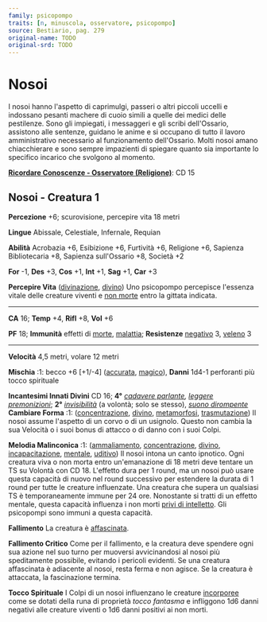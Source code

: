 ```yaml
---
family: psicopompo
traits: [n, minuscola, osservatore, psicopompo]
source: Bestiario, pag. 279
original-name: TODO
original-srd: TODO
---
```


# Nosoi

I nosoi hanno l'aspetto di caprimulgi, passeri o altri piccoli uccelli e
indossano pesanti machere di cuoio simili a quelle dei medici delle pestilenze.
Sono gli impiegati, i messaggeri e gli scribi dell'Ossario, assistono alle
sentenze, guidano le anime e si occupano di tutto il lavoro amministrativo
necessario al funzionamento dell'Ossario. Molti nosoi amano chiacchierare e sono
sempre impazienti di spiegare quanto sia importante lo specifico incarico che
svolgono al momento.

**[Ricordare Conoscenze - Osservatore (Religione)](/azioni/ricordare-conoscenze)**:
CD 15

## Nosoi - Creatura 1

**Percezione** +6; scurovisione, percepire vita 18 metri

**Lingue** Abissale, Celestiale, Infernale, Requian

**Abilità** Acrobazia +6, Esibizione +6, Furtività +6, Religione +6, Sapienza
Bibliotecaria +8, Sapienza sull'Ossario +8, Società +2

**For** -1, **Des** +3, **Cos** +1, **Int** +1, **Sag** +1, **Car** +3

**Percepire Vita** ([divinazione](/tratti/divinazione),
[divino](/tratti/divino)) Uno psicopompo percepisce l'essenza vitale delle
creature viventi e [non morte](/tratti/non-morto) entro la gittata indicata.

---

**CA** 16; **Temp** +4, **Rifl** +8, **Vol** +6

**PF** 18; **Immunità** effetti di [morte](/tratti/morte),
[malattia](/tratti/malattia); **Resistenze** [negativo](/tratti/negativo) 3,
[veleno](/tratti/veleno) 3

---

**Velocità** 4,5 metri, volare 12 metri

**Mischia** :1: becco +6 \[+1/-4] ([accurata](/tratti/accurata),
[magico](/tratti/magico)), **Danni** 1d4-1 perforanti più tocco spirituale

**Incantesimi Innati Divini** CD 16; **4°**
_[cadavere parlante](/incantesimi/cadavere-parlante),
[leggere premonizioni](/incantesimi/leggere-premonizioni)_; **2°**
_[invisibilità](/incantesimi/invisibilita)_ (a volontà; solo se stesso),
_[suono dirompente](/incantesimi/suono-dirompente)_ **Cambiare Forma** :1:
([concentrazione](/tratti/concentrazione), [divino](/tratti/divino),
[metamorfosi](/tratti/metamorfosi), [trasmutazione](/tratti/trasmutazione)) Il
nosoi assume l'aspetto di un corvo o di un usignolo. Questo non cambia la sua
Velocità o i suoi bonus di attacco o di danno con i suoi Colpi.

**Melodia Malinconica** :1: ([ammaliamento](/tratti/ammaliamento),
[concentrazione](/tratti/concentrazione), [divino](/tratti/divino),
[incapacitazione](/tratti/incapacitazione), [mentale](/tratti/mentale),
[uditivo](/tratti/uditivo)) Il nosoi intona un canto ipnotico. Ogni creatura
viva o non morta entro un'emanazione di 18 metri deve tentare un TS su Volontà
con CD 18. L'effetto dura per 1 round, ma un nosoi può usare questa capacità di
nuovo nel round successivo per estendere la durata di 1 round per tutte le
creature influenzate. Una creatura che supera un qualsiasi TS è temporaneamente
immune per 24 ore. Nonostante si tratti di un effetto mentale, questa capacità
influenza i non morti [privi di intelletto](/tratti/privo-di-intelletto). Gli
psicopompi sono immuni a questa capacità.

**Fallimento** La creatura è [affascinata](/condizioni/affascinato).

**Fallimento Critico** Come per il fallimento, e la creatura deve spendere ogni
sua azione nel suo turno per muoversi avvicinandosi al nosoi più speditamente
possibile, evitando i pericoli evidenti. Se una creatura affascinata è adiacente
al nosoi, resta ferma e non agisce. Se la creatura è attaccata, la fascinazione
termina.

**Tocco Spirituale** I Colpi di un nosoi influenzano le creature
[incorporee](/tratti/incorporeo) come se dotati della runa di proprietà _tocco
fantasma_ e infliggono 1d6 danni negativi alle creature viventi o 1d6 danni
positivi ai non morti.
